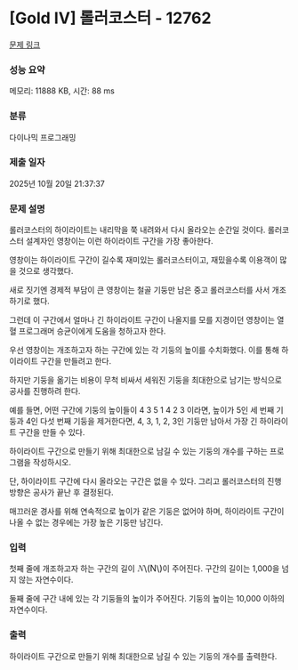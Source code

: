 # [Gold IV] 롤러코스터 - 12762 

[문제 링크](https://www.acmicpc.net/problem/12762) 

### 성능 요약

메모리: 11888 KB, 시간: 88 ms

### 분류

다이나믹 프로그래밍

### 제출 일자

2025년 10월 20일 21:37:37

### 문제 설명

<p>롤러코스터의 하이라이트는 내리막을 쭉 내려와서 다시 올라오는 순간일 것이다. 롤러코스터 설계자인 영창이는 이런 하이라이트 구간을 가장 좋아한다.</p>

<p>영창이는 하이라이트 구간이 길수록 재미있는 롤러코스터이고, 재밌을수록 이용객이 많을 것으로 생각했다.</p>

<p>새로 짓기엔 경제적 부담이 큰 영창이는 철골 기둥만 남은 중고 롤러코스터를 사서 개조하기로 했다.</p>

<p>그런데 이 구간에서 얼마나 긴 하이라이트 구간이 나올지를 모를 지경이던 영창이는 열혈 프로그래머 승균이에게 도움을 청하고자 한다.</p>

<p>우선 영창이는 개조하고자 하는 구간에 있는 각 기둥의 높이를 수치화했다. 이를 통해 하이라이트 구간을 만들려고 한다.</p>

<p>하지만 기둥을 옮기는 비용이 무척 비싸서 세워진 기둥을 최대한으로 남기는 방식으로 공사를 진행하려 한다.</p>

<p>예를 들면, 어떤 구간에 기둥의 높이들이 4 3 5 1 4 2 3 이라면, 높이가 5인 세 번째 기둥과 4인 다섯 번째 기둥을 제거한다면, 4, 3, 1, 2, 3인 기둥만 남아서 가장 긴 하이라이트 구간을 만들 수 있다.</p>

<p>하이라이트 구간으로 만들기 위해 최대한으로 남길 수 있는 기둥의 개수를 구하는 프로그램을 작성하시오.</p>

<p>단, 하이라이트 구간에 다시 올라오는 구간은 없을 수 있다. 그리고 롤러코스터의 진행 방향은 공사가 끝난 후 결정된다.</p>

<p>매끄러운 경사를 위해 연속적으로 높이가 같은 기둥은 없어야 하며, 하이라이트 구간이 나올 수 없는 경우에는 가장 높은 기둥만 남긴다.</p>

### 입력 

 <p>첫째 줄에 개조하고자 하는 구간의 길이 <mjx-container class="MathJax" jax="CHTML" style="font-size: 109%; position: relative;"><mjx-math class="MJX-TEX" aria-hidden="true"><mjx-mi class="mjx-i"><mjx-c class="mjx-c1D441 TEX-I"></mjx-c></mjx-mi></mjx-math><mjx-assistive-mml unselectable="on" display="inline"><math xmlns="http://www.w3.org/1998/Math/MathML"><mi>N</mi></math></mjx-assistive-mml><span aria-hidden="true" class="no-mathjax mjx-copytext">\(N\)</span></mjx-container>이 주어진다. 구간의 길이는 1,000을 넘지 않는 자연수이다.</p>

<p>둘째 줄에 구간 내에 있는 각 기둥들의 높이가 주어진다. 기둥의 높이는 10,000 이하의 자연수이다.</p>

### 출력 

 <p>하이라이트 구간으로 만들기 위해 최대한으로 남길 수 있는 기둥의 개수를 출력한다.</p>

